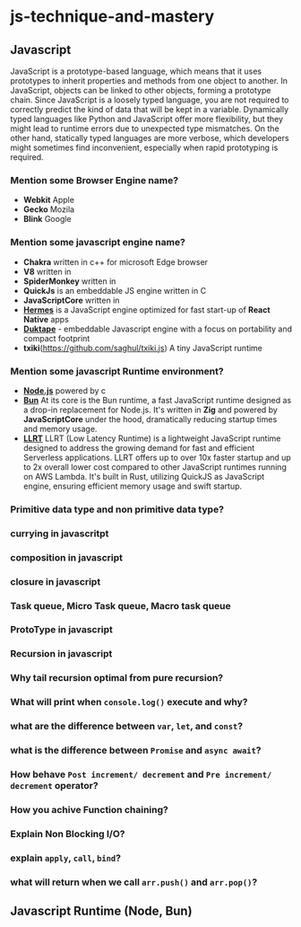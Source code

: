# js-technique-and-mastery

## Javascript
JavaScript is a prototype-based language, which means that it uses prototypes to inherit properties and methods from one object to another. In JavaScript, objects can be linked to other objects, forming a prototype chain. Since JavaScript is a loosely typed language, you are not required to correctly predict the kind of data that will be kept in a variable.
Dynamically typed languages like Python and JavaScript offer more flexibility, but they might lead to runtime errors due to unexpected type mismatches. On the other hand, statically typed languages are more verbose, which developers might sometimes find inconvenient, especially when rapid prototyping is required.

### Mention some Browser Engine name?

* **Webkit** Apple
* **Gecko** Mozila
* **Blink** Google
  
### Mention some javascript engine name?

* **Chakra** written in c++ for microsoft Edge browser
* **V8** written in
* **SpiderMonkey** written in 
* **QuickJs** is an embeddable JS engine written in C
* **JavaScriptCore** written in
* [**Hermes**](https://github.com/facebook/hermes/) is a JavaScript engine optimized for fast start-up of **React Native** apps
* [**Duktape**](https://github.com/svaarala/duktape) - embeddable Javascript engine with a focus on portability and compact footprint
* **txiki**(https://github.com/saghul/txiki.js) A tiny JavaScript runtime

### Mention some javascript Runtime environment?

* [**Node.js**](https://github.com/nodejs/node) powered by c 
* [**Bun**](https://github.com/oven-sh/bun) At its core is the Bun runtime, a fast JavaScript runtime designed as a drop-in replacement for Node.js. It's written in **Zig** and powered by **JavaScriptCore** under the hood, dramatically reducing startup times and memory usage.
* [**LLRT**](https://github.com/awslabs/llrt) LLRT (Low Latency Runtime) is a lightweight JavaScript runtime designed to address the growing demand for fast and efficient Serverless applications. LLRT offers up to over 10x faster startup and up to 2x overall lower cost compared to other JavaScript runtimes running on AWS Lambda. It's built in Rust, utilizing QuickJS as JavaScript engine, ensuring efficient memory usage and swift startup.

### Primitive data type and non primitive data type?

### currying in javascritpt

### composition in javascript

### closure in javascript

### Task queue, Micro Task queue, Macro task queue

### ProtoType in javascript

### Recursion in javascript

### Why tail recursion optimal from pure recursion?

### What will print when `console.log()` execute and why?

### what are the difference between `var`, `let`, and `const`?

### what is the difference between `Promise` and `async await`?

### How behave `Post increment/ decrement` and `Pre increment/ decrement` operator?

### How you achive Function chaining?

### Explain Non Blocking I/O?

### explain `apply`, `call`, `bind`?

### what will return when we call `arr.push()` and `arr.pop()`?

## Javascript Runtime (Node, Bun)

### 
